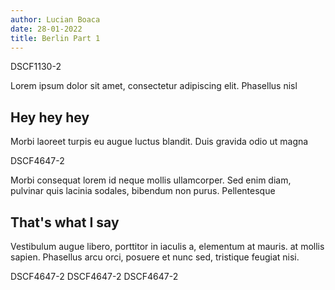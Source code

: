 ```yaml
---
author: Lucian Boaca
date: 28-01-2022
title: Berlin Part 1
---
```


<photo>DSCF1130-2</photo>

Lorem ipsum dolor sit amet, consectetur adipiscing elit. Phasellus nisl

## Hey hey hey

Morbi laoreet turpis eu augue luctus blandit. Duis gravida odio ut magna

<photo>DSCF4647-2</photo>

Morbi consequat lorem id neque mollis ullamcorper. Sed enim diam, pulvinar quis lacinia sodales, bibendum non purus. Pellentesque

## That's what I say

Vestibulum augue libero, porttitor in iaculis a, elementum at mauris. at mollis sapien. Phasellus arcu orci, posuere et nunc sed, tristique feugiat nisi.

<photo-grid>
  <photo>DSCF4647-2</photo>
  <photo>DSCF4647-2</photo>
  <photo>DSCF4647-2</photo>
</photo-grid>
